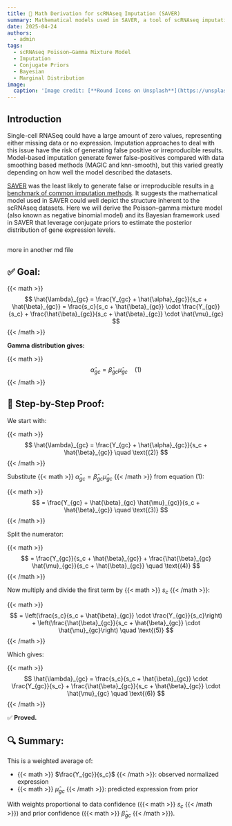 ```yaml
---
title: 🧮 Math Derivation for scRNAseq Imputation (SAVER)
summary: Mathematical models used in SAVER, a tool of scRNAseq imputation, could well depict the structure inherent to the scRNAseq datasets as suggested by its superior performance. Here we derive SAVER's Poisson–gamma mixture model (also known as negative binomial model) and its Bayesian framework that leverage conjugate priors to estimate the posterior distribution of gene expression levels.
date: 2025-04-24
authors:
  - admin
tags:
  - scRNAseq Poisson–Gamma Mixture Model
  - Imputation
  - Conjugate Priors
  - Bayesian
  - Marginal Distribution
image:
  caption: 'Image credit: [**Round Icons on Unsplash**](https://unsplash.com)'
---
```

## Introduction

Single-cell RNASeq could have a large amount of zero values, representing either missing data or no expression. Imputation approaches to deal with this issue have the risk of generating false positive or irreproducible results. Model-based imputation generate fewer false-positives compared with data smoothing based methods (MAGIC and knn-smooth), but this varied greatly depending on how well the model described the datasets.

[SAVER](https://www.nature.com/articles/s41592-018-0033-z#Sec2) was the least likely to generate false or irreproducible results in [a benchmark of common imputation methods](https://f1000research.com/articles/7-1740/v1). It suggests the mathematical model used in SAVER could well depict the structure inherent to the scRNAseq datasets. Here we will derive the Poisson–gamma mixture model (also known as negative binomial model) and its Bayesian framework used in SAVER that leverage conjugate priors to estimate the posterior distribution of gene expression levels.

##
more in another md file

## ✅ Goal:

{{< math >}} 
$$
 \hat{\lambda}_{gc} = \frac{Y_{gc} + \hat{\alpha}_{gc}}{s_c + \hat{\beta}_{gc}} = \frac{s_c}{s_c + \hat{\beta}_{gc}} \cdot \frac{Y_{gc}}{s_c} + \frac{\hat{\beta}_{gc}}{s_c + \hat{\beta}_{gc}} \cdot \hat{\mu}_{gc} 
$$
{{< /math >}}

**Gamma distribution gives:**

{{< math >}} 
$$ \hat{\alpha}_{gc} = \hat{\beta}_{gc} \hat{\mu}_{gc} \quad \text{(1)} $$
{{< /math >}}

## 🔁 Step-by-Step Proof:

We start with:

{{< math >}} 
$$ \hat{\lambda}_{gc} = \frac{Y_{gc} + \hat{\alpha}_{gc}}{s_c + \hat{\beta}_{gc}} \quad \text{(2)} $$
{{< /math >}}

Substitute {{< math >}} $\hat{\alpha}_{gc} = \hat{\beta}_{gc} \hat{\mu}_{gc}$ {{< /math >}} from equation (1):

{{< math >}} 
$$ = \frac{Y_{gc} + \hat{\beta}_{gc} \hat{\mu}_{gc}}{s_c + \hat{\beta}_{gc}} \quad \text{(3)} $$
{{< /math >}}

Split the numerator:

{{< math >}} 
$$ = \frac{Y_{gc}}{s_c + \hat{\beta}_{gc}} + \frac{\hat{\beta}_{gc} \hat{\mu}_{gc}}{s_c + \hat{\beta}_{gc}} \quad \text{(4)} $$
{{< /math >}}

Now multiply and divide the first term by {{< math >}} $s_c$ {{< /math >}}:

{{< math >}} 
$$ = \left(\frac{s_c}{s_c + \hat{\beta}_{gc}} \cdot \frac{Y_{gc}}{s_c}\right) + \left(\frac{\hat{\beta}_{gc}}{s_c + \hat{\beta}_{gc}} \cdot \hat{\mu}_{gc}\right) \quad \text{(5)} $$
{{< /math >}}

Which gives:

{{< math >}} 
$$ \hat{\lambda}_{gc} = \frac{s_c}{s_c + \hat{\beta}_{gc}} \cdot \frac{Y_{gc}}{s_c} + \frac{\hat{\beta}_{gc}}{s_c + \hat{\beta}_{gc}} \cdot \hat{\mu}_{gc} \quad \text{(6)} $$
{{< /math >}}

✅ **Proved.**

## 🔍 Summary:

This is a weighted average of:

- {{< math >}} $\frac{Y_{gc}}{s_c}$ {{< /math >}}: observed normalized expression
- {{< math >}} $\hat{\mu}_{gc}$ {{< /math >}}: predicted expression from prior

With weights proportional to data confidence ({{< math >}} $s_c$ {{< /math >}}) and prior confidence ({{< math >}} $\hat{\beta}_{gc}$ {{< /math >}}).
